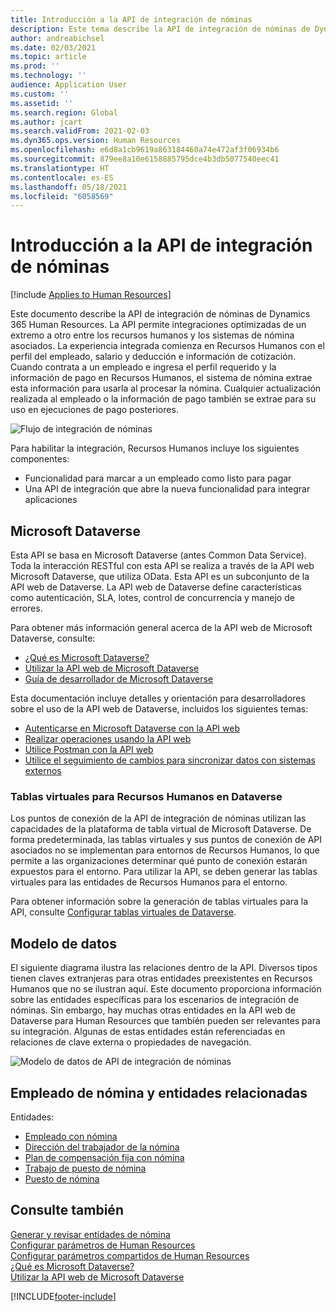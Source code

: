 ```yaml
---
title: Introducción a la API de integración de nóminas
description: Este tema describe la API de integración de nóminas de Dynamics 365 Human Resources.
author: andreabichsel
ms.date: 02/03/2021
ms.topic: article
ms.prod: ''
ms.technology: ''
audience: Application User
ms.custom: ''
ms.assetid: ''
ms.search.region: Global
ms.author: jcart
ms.search.validFrom: 2021-02-03
ms.dyn365.ops.version: Human Resources
ms.openlocfilehash: e6d8a1cb9619a863184460a74e472af3f06934b6
ms.sourcegitcommit: 879ee8a10e6158885795dce4b3db5077540eec41
ms.translationtype: HT
ms.contentlocale: es-ES
ms.lasthandoff: 05/18/2021
ms.locfileid: "6058569"
---
```

# <a name="payroll-integration-api-introduction"></a>Introducción a la API de integración de nóminas

[!include [Applies to Human Resources](../includes/applies-to-hr.md)]

Este documento describe la API de integración de nóminas de Dynamics 365 Human Resources. La API permite integraciones optimizadas de un extremo a otro entre los recursos humanos y los sistemas de nómina asociados. La experiencia integrada comienza en Recursos Humanos con el perfil del empleado, salario y deducción e información de cotización. Cuando contrata a un empleado e ingresa el perfil requerido y la información de pago en Recursos Humanos, el sistema de nómina extrae esta información para usarla al procesar la nómina. Cualquier actualización realizada al empleado o la información de pago también se extrae para su uso en ejecuciones de pago posteriores.

![Flujo de integración de nóminas](media/hr-admin-integration-payroll-api-introduction-flow.png)

Para habilitar la integración, Recursos Humanos incluye los siguientes componentes:

- Funcionalidad para marcar a un empleado como listo para pagar
- Una API de integración que abre la nueva funcionalidad para integrar aplicaciones

## <a name="microsoft-dataverse"></a>Microsoft Dataverse

Esta API se basa en Microsoft Dataverse (antes Common Data Service). Toda la interacción RESTful con esta API se realiza a través de la API web Microsoft Dataverse, que utiliza OData. Esta API es un subconjunto de la API web de Dataverse. La API web de Dataverse define características como autenticación, SLA, lotes, control de concurrencia y manejo de errores.

Para obtener más información general acerca de la API web de Microsoft Dataverse, consulte:

- [¿Qué es Microsoft Dataverse?](/powerapps/maker/data-platform/data-platform-intro)
- [Utilizar la API web de Microsoft Dataverse](/powerapps/developer/data-platform/webapi/overview)
- [Guía de desarrollador de Microsoft Dataverse](/powerapps/developer/data-platform)

Esta documentación incluye detalles y orientación para desarrolladores sobre el uso de la API web de Dataverse, incluidos los siguientes temas:

- [Autenticarse en Microsoft Dataverse con la API web](/powerapps/developer/data-platform/webapi/authenticate-web-api)
- [Realizar operaciones usando la API web](/powerapps/developer/data-platform/webapi/perform-operations-web-api)
- [Utilice Postman con la API web](/powerapps/developer/data-platform/webapi/use-postman-web-api)
- [Utilice el seguimiento de cambios para sincronizar datos con sistemas externos](/powerapps/developer/data-platform/use-change-tracking-synchronize-data-external-systems)

### <a name="virtual-tables-for-human-resources-in-dataverse"></a>Tablas virtuales para Recursos Humanos en Dataverse

Los puntos de conexión de la API de integración de nóminas utilizan las capacidades de la plataforma de tabla virtual de Microsoft Dataverse. De forma predeterminada, las tablas virtuales y sus puntos de conexión de API asociados no se implementan para entornos de Recursos Humanos, lo que permite a las organizaciones determinar qué punto de conexión estarán expuestos para el entorno. Para utilizar la API, se deben generar las tablas virtuales para las entidades de Recursos Humanos para el entorno.

Para obtener información sobre la generación de tablas virtuales para la API, consulte [Configurar tablas virtuales de Dataverse](./hr-admin-integration-common-data-service-virtual-entities.md).

## <a name="data-model"></a>Modelo de datos

El siguiente diagrama ilustra las relaciones dentro de la API. Diversos tipos tienen claves extranjeras para otras entidades preexistentes en Recursos Humanos que no se ilustran aquí. Este documento proporciona información sobre las entidades específicas para los escenarios de integración de nóminas. Sin embargo, hay muchas otras entidades en la API web de Dataverse para Human Resources que también pueden ser relevantes para su integración. Algunas de estas entidades están referenciadas en relaciones de clave externa o propiedades de navegación.

![Modelo de datos de API de integración de nóminas](media/hr-admin-payroll-api-data-model.png)

## <a name="payroll-employee-and-related-entities"></a>Empleado de nómina y entidades relacionadas

Entidades:

- [Empleado con nómina](hr-admin-integration-payroll-api-payroll-employee.md)
- [Dirección del trabajador de la nómina](hr-admin-integration-payroll-api-payroll-worker-address.md)
- [Plan de compensación fija con nómina](hr-admin-integration-ats-api-recruiting-request-education.md)
- [Trabajo de puesto de nómina](hr-admin-integration-payroll-api-payroll-position-job.md)
- [Puesto de nómina](hr-admin-integration-payroll-api-payroll-position.md)

## <a name="see-also"></a>Consulte también

[Generar y revisar entidades de nómina](hr-admin-integration-payroll-api-generate-review-entities.md)<br>
[Configurar parámetros de Human Resources](hr-setup-parameters.md)<br>
[Configurar parámetros compartidos de Human Resources](hr-setup-shared-parameters.md)<br>
[¿Qué es Microsoft Dataverse?](/powerapps/maker/data-platform/data-platform-intro)<br>
[Utilizar la API web de Microsoft Dataverse](/powerapps/developer/data-platform/webapi/overview)<br>

[!INCLUDE[footer-include](../includes/footer-banner.md)]